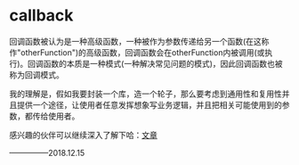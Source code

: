 # callback
回调函数被认为是一种高级函数，一种被作为参数传递给另一个函数(在这称作"otherFunction")的高级函数，回调函数会在otherFunction内被调用(或执行)。回调函数的本质是一种模式(一种解决常见问题的模式)，因此回调函数也被称为回调模式。

我的理解是，假如我要封装一个库，造一个轮子，那么要考虑到通用性和复用性并且提供一个途径，让使用者任意发挥想象写业务逻辑，并且把相关可能使用到的参数，都传给使用者。

感兴趣的伙伴可以继续深入了解下哈：[文章](https://www.cnblogs.com/franson-2016/p/7076474.html)


—————2018.12.15